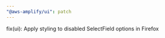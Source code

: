 ```yaml
---
"@aws-amplify/ui": patch
---
```


fix(ui): Apply styling to disabled SelectField options in Firefox
